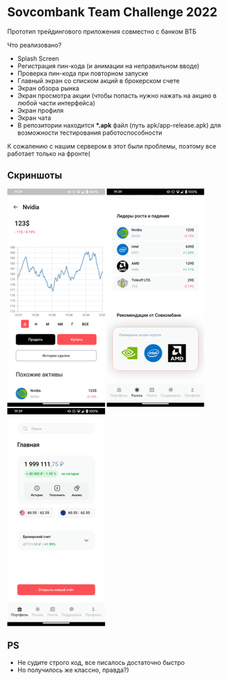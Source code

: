 # Sovcombank Team Challenge 2022
Прототип трейдингового приложения совместно с банком ВТБ

Что реализовано?
* Splash Screen
* Регистрация пин-кода (и анимации на неправильном вводе)
* Проверка пин-кода при повторном запуске
* Главный экран со списком акций в брокерском счете
* Экран обзора рынка
* Экран просмотра акции (чтобы попасть нужно нажать на акцию в любой части интерфейса)
* Экран профиля
* Экран чата
* В репозитории находится __*.apk__ файл (путь apk/app-release.apk) для возможности тестирования работоспособности

К сожалению с нашим сервером в этот были проблемы, поэтому все работает только на фронте(

## Скриншоты
<img src="https://github.com/mikairyuu/SCBInvestApp/blob/master/screenshots/1.png" height="500"/> 
<img src="https://github.com/mikairyuu/SCBInvestApp/blob/master/screenshots/2.png" height="500"/> 
<img src="https://github.com/mikairyuu/SCBInvestApp/blob/master/screenshots/3.png" height="500"/>

## PS
* Не судите строго код, все писалось достаточно быстро
* Но получилось же классно, правда?)
